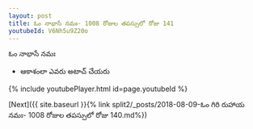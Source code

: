 ```yaml
---
layout: post
title: ఓం నాభాసే నమః- 1008 రోజుల తపస్సులో రోజు 141
youtubeId: V6Nh5u9Z20o
---
```

 
 
 ఓం నాభాసే నమః  
 
 -  ఆకాశంలా ఎవరు అటాచ్ చేయరు 
 
  
 
  
 
 
 
 
 
 


{% include youtubePlayer.html id=page.youtubeId %}
 
[Next]({{ site.baseurl }}{% link  split2/_posts/2018-08-09-ఓం గిరి రుహాయ నమః- 1008 రోజుల తపస్సులో రోజు 140.md%})
 
